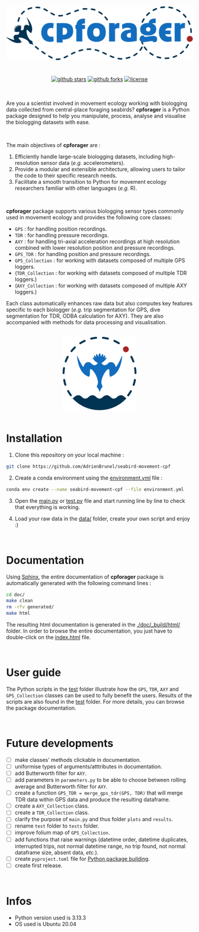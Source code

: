 <h1 align="center">
  <img src="doc/_static/images/logo_cpforager_text_color.png" alt="cpforager text logo with colors" width="600">
</h1><br>

<div align="center">
  <a href="https://github.com/AdrienBrunel/seabird-movement-cpf/stargazers"><img alt="github stars" src="https://img.shields.io/github/stars/AdrienBrunel/seabird-movement-cpf"></a>
  <a href="https://github.com/AdrienBrunel/seabird-movement-cpf/forks"><img alt="github forks" src="https://img.shields.io/github/forks/AdrienBrunel/seabird-movement-cpf"></a>
  <a href="https://github.com/AdrienBrunel/seabird-movement-cpf/blob/master/LICENSE"><img alt="license" src="https://img.shields.io/badge/license-AGPLv3-blue"></a>
</div><br>

<br>

Are you a scientist involved in movement ecology working with biologging data collected from central-place foraging seabirds? **cpforager** is a Python package designed to help you manipulate, process, analyse and visualise the biologging datasets with ease.

<br>

The main objectives of **cpforager** are :  
1. Efficiently handle large-scale biologging datasets, including high-resolution sensor data (*e.g.* accelerometers).
2. Provide a modular and extensible architecture, allowing users to tailor the code to their specific research needs.
3. Facilitate a smooth transition to Python for movement ecology researchers familiar with other languages (*e.g.* R).

<br>

**cpforager** package supports various biologging sensor types commonly used in movement ecology and provides the following core classes:
* `GPS` : for handling position recordings. 
* `TDR` : for handling pressure recordings.
* `AXY` : for handling tri-axial acceleration recordings at high resolution combined with lower resolution position and pressure recordings.
* `GPS_TDR` : for handling position and pressure recordings.
* `GPS_Collection` : for working with datasets composed of multiple GPS loggers.
* (`TDR_Collection` : for working with datasets composed of multiple TDR loggers.)
* (`AXY_Collection` : for working with datasets composed of multiple AXY loggers.)

Each class automatically enhances raw data but also computes key features specific to each biologger (*e.g.* trip segmentation for GPS, dive segmentation for TDR, ODBA calculation for AXY). They are also accompanied with methods for data processing and visualisation.

<br>

<div align="center">
  <img src="doc/_static/images/logo_cpforager_color.png" alt="cpforager logo with colors" width="200">
</div>

<br>

# Installation

1. Clone this repository on your local machine :
```bash
git clone https://github.com/AdrienBrunel/seabird-movement-cpf
```

2. Create a conda environment using the [environment.yml](environment.yml) file :
```bash
conda env create --name seabird-movement-cpf --file environment.yml
```

3. Open the [main.py](main.py) or [test.py](./test/test.py) file and start running line by line to check that everything is working.

4. Load your raw data in the [data/](./data/) folder,  create your own script and enjoy :) 

<br>

# Documentation

Using [Sphinx](https://www.sphinx-doc.org/en/master/index.html), the entire documentation of **cpforager** package is automatically generated with the following command lines :

```bash
cd doc/
make clean
rm -rfv generated/
make html
```

The resulting html documentation is generated in the [./doc/_build/html/](./doc/_build/html/) folder. In order to browse the entire documentation, you just have to double-click on the [index.html](./doc/_build/html/index.html) file.

<br>

# User guide 

The Python scripts in the [test](./test/) folder illustrate how the `GPS`, `TDR`, `AXY` and `GPS_Collection` classes can be used to fully benefit the users. Results of the scripts are also found in the [test](./test/) folder. For more details, you can browse the package documentation.

<br>

# Future developments
- [ ] make classes' methods clickable in documentation.
- [ ] uniformise types of arguments/atttributes in documentation.
- [ ] add Butterworth filter for `AXY`.
- [ ] add parameters in `parameters.py` to be able to choose between rolling average and Butterworth filter for `AXY`.
- [ ] create a function `GPS_TDR = merge_gps_tdr(GPS, TDR)` that will merge TDR data within GPS data and produce the resulting dataframe.
- [ ] create a `AXY_Collection` class.
- [ ] create a `TDR_Collection` class.
- [ ] clarify the purpose of `main.py` and thus folder `plots` and `results`.
- [ ] rename `test` folder to `tests` folder.
- [ ] improve folium map of `GPS_Collection`.
- [ ] add functions that raise warnings (datetime order, datetime duplicates, interrupted trips, not normal datetime range, no trip found, not normal dataframe size, absent data, *etc.*).
- [ ] create `pyproject.toml` file for [Python package building](https://packaging.python.org/en/latest/tutorials/packaging-projects/).
- [ ] create first release. 

<br>

# Infos
* Python version used is 3.13.3
* OS used is Ubuntu 20.04